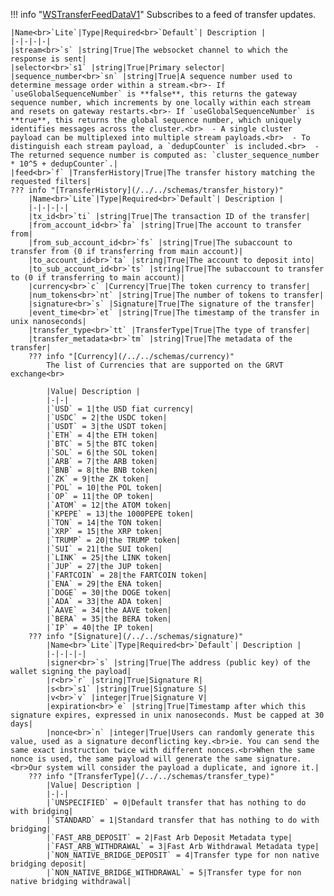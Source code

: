 !!! info "[WSTransferFeedDataV1](/../../schemas/ws_transfer_feed_data_v1)"
    Subscribes to a feed of transfer updates.<br>

    |Name<br>`Lite`|Type|Required<br>`Default`| Description |
    |-|-|-|-|
    |stream<br>`s` |string|True|The websocket channel to which the response is sent|
    |selector<br>`s1` |string|True|Primary selector|
    |sequence_number<br>`sn` |string|True|A sequence number used to determine message order within a stream.<br>- If `useGlobalSequenceNumber` is **false**, this returns the gateway sequence number, which increments by one locally within each stream and resets on gateway restarts.<br>- If `useGlobalSequenceNumber` is **true**, this returns the global sequence number, which uniquely identifies messages across the cluster.<br>  - A single cluster payload can be multiplexed into multiple stream payloads.<br>  - To distinguish each stream payload, a `dedupCounter` is included.<br>  - The returned sequence number is computed as: `cluster_sequence_number * 10^5 + dedupCounter`.|
    |feed<br>`f` |TransferHistory|True|The transfer history matching the requested filters|
    ??? info "[TransferHistory](/../../schemas/transfer_history)"
        |Name<br>`Lite`|Type|Required<br>`Default`| Description |
        |-|-|-|-|
        |tx_id<br>`ti` |string|True|The transaction ID of the transfer|
        |from_account_id<br>`fa` |string|True|The account to transfer from|
        |from_sub_account_id<br>`fs` |string|True|The subaccount to transfer from (0 if transferring from main account)|
        |to_account_id<br>`ta` |string|True|The account to deposit into|
        |to_sub_account_id<br>`ts` |string|True|The subaccount to transfer to (0 if transferring to main account)|
        |currency<br>`c` |Currency|True|The token currency to transfer|
        |num_tokens<br>`nt` |string|True|The number of tokens to transfer|
        |signature<br>`s` |Signature|True|The signature of the transfer|
        |event_time<br>`et` |string|True|The timestamp of the transfer in unix nanoseconds|
        |transfer_type<br>`tt` |TransferType|True|The type of transfer|
        |transfer_metadata<br>`tm` |string|True|The metadata of the transfer|
        ??? info "[Currency](/../../schemas/currency)"
            The list of Currencies that are supported on the GRVT exchange<br>

            |Value| Description |
            |-|-|
            |`USD` = 1|the USD fiat currency|
            |`USDC` = 2|the USDC token|
            |`USDT` = 3|the USDT token|
            |`ETH` = 4|the ETH token|
            |`BTC` = 5|the BTC token|
            |`SOL` = 6|the SOL token|
            |`ARB` = 7|the ARB token|
            |`BNB` = 8|the BNB token|
            |`ZK` = 9|the ZK token|
            |`POL` = 10|the POL token|
            |`OP` = 11|the OP token|
            |`ATOM` = 12|the ATOM token|
            |`KPEPE` = 13|the 1000PEPE token|
            |`TON` = 14|the TON token|
            |`XRP` = 15|the XRP token|
            |`TRUMP` = 20|the TRUMP token|
            |`SUI` = 21|the SUI token|
            |`LINK` = 25|the LINK token|
            |`JUP` = 27|the JUP token|
            |`FARTCOIN` = 28|the FARTCOIN token|
            |`ENA` = 29|the ENA token|
            |`DOGE` = 30|the DOGE token|
            |`ADA` = 33|the ADA token|
            |`AAVE` = 34|the AAVE token|
            |`BERA` = 35|the BERA token|
            |`IP` = 40|the IP token|
        ??? info "[Signature](/../../schemas/signature)"
            |Name<br>`Lite`|Type|Required<br>`Default`| Description |
            |-|-|-|-|
            |signer<br>`s` |string|True|The address (public key) of the wallet signing the payload|
            |r<br>`r` |string|True|Signature R|
            |s<br>`s1` |string|True|Signature S|
            |v<br>`v` |integer|True|Signature V|
            |expiration<br>`e` |string|True|Timestamp after which this signature expires, expressed in unix nanoseconds. Must be capped at 30 days|
            |nonce<br>`n` |integer|True|Users can randomly generate this value, used as a signature deconflicting key.<br>ie. You can send the same exact instruction twice with different nonces.<br>When the same nonce is used, the same payload will generate the same signature.<br>Our system will consider the payload a duplicate, and ignore it.|
        ??? info "[TransferType](/../../schemas/transfer_type)"
            |Value| Description |
            |-|-|
            |`UNSPECIFIED` = 0|Default transfer that has nothing to do with bridging|
            |`STANDARD` = 1|Standard transfer that has nothing to do with bridging|
            |`FAST_ARB_DEPOSIT` = 2|Fast Arb Deposit Metadata type|
            |`FAST_ARB_WITHDRAWAL` = 3|Fast Arb Withdrawal Metadata type|
            |`NON_NATIVE_BRIDGE_DEPOSIT` = 4|Transfer type for non native bridging deposit|
            |`NON_NATIVE_BRIDGE_WITHDRAWAL` = 5|Transfer type for non native bridging withdrawal|
